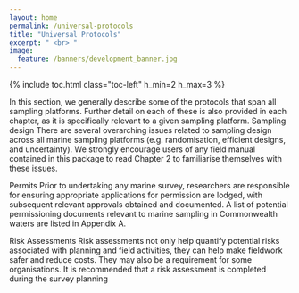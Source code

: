 ```yaml
---
layout: home
permalink: /universal-protocols
title: "Universal Protocols"
excerpt: " <br> "
image:
  feature: /banners/development_banner.jpg
---
```

{% include toc.html class="toc-left" h_min=2 h_max=3 %}

In this section, we generally describe some of the protocols that span all sampling platforms. Further detail on each of these is also provided in each chapter, as it is specifically relevant to a given sampling platform.
Sampling design
There are several overarching issues related to sampling design across all marine sampling platforms (e.g. randomisation, efficient designs, and uncertainty). We strongly encourage users of any field manual contained in this package to read Chapter 2 to familiarise themselves with these issues. 

Permits
Prior to undertaking any marine survey, researchers are responsible for ensuring appropriate applications for permission are lodged, with subsequent relevant approvals obtained and documented. A list of potential permissioning documents relevant to marine sampling in Commonwealth waters are listed in Appendix A.

Risk Assessments
Risk assessments not only help quantify potential risks associated with planning and field activities, they can help make fieldwork safer and reduce costs. They may also be a requirement for some organisations. It is recommended that a risk assessment is completed during the survey planning 
